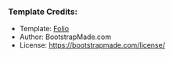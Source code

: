 ### Template Credits:
- Template: [Folio](https://bootstrapmade.com/folio-bootstrap-portfolio-template/ "BootstrapMade Folio Template")
- Author: BootstrapMade.com
- License: https://bootstrapmade.com/license/